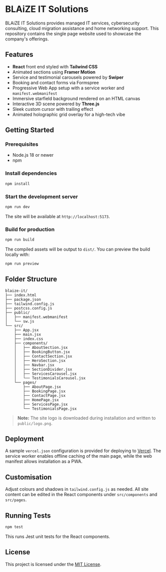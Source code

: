 # BLAiZE IT Solutions

BLAiZE IT Solutions provides managed IT services, cybersecurity consulting, cloud migration assistance and home networking support. This repository contains the single page website used to showcase the company's offerings.

## Features

- **React** front end styled with **Tailwind CSS**
- Animated sections using **Framer Motion**
- Service and testimonial carousels powered by **Swiper**
- Booking and contact forms via Formspree
- Progressive Web App setup with a service worker and `manifest.webmanifest`
- Immersive starfield background rendered on an HTML canvas
- Interactive 3D scene powered by **Three.js**
- Sleek custom cursor with trailing effect
- Animated holographic grid overlay for a high-tech vibe

## Getting Started

### Prerequisites
- Node.js 18 or newer
- npm

### Install dependencies
```bash
npm install
```

### Start the development server
```bash
npm run dev
```
The site will be available at `http://localhost:5173`.

### Build for production
```bash
npm run build
```
The compiled assets will be output to `dist/`. You can preview the build locally with:
```bash
npm run preview
```

## Folder Structure
```
blaize-it/
├── index.html
├── package.json
├── tailwind.config.js
├── postcss.config.js
├── public/
│   ├── manifest.webmanifest
│   └── sw.js
└── src/
    ├── App.jsx
    ├── main.jsx
    ├── index.css
    ├── components/
    │   ├── AboutSection.jsx
    │   ├── BookingButton.jsx
    │   ├── ContactSection.jsx
    │   ├── HeroSection.jsx
    │   ├── Navbar.jsx
    │   ├── SectionDivider.jsx
    │   ├── ServicesCarousel.jsx
    │   └── TestimonialsCarousel.jsx
    └── pages/
        ├── AboutPage.jsx
        ├── BookingPage.jsx
        ├── ContactPage.jsx
        ├── HomePage.jsx
        ├── ServicesPage.jsx
        └── TestimonialsPage.jsx
```

> **Note:** The site logo is downloaded during installation and written to `public/logo.png`.

## Deployment
A sample `vercel.json` configuration is provided for deploying to [Vercel](https://vercel.com/). The service worker enables offline caching of the main page, while the web manifest allows installation as a PWA.

## Customisation
Adjust colours and shadows in `tailwind.config.js` as needed. All site content can be edited in the React components under `src/components` and `src/pages`.

## Running Tests
```bash
npm test
```
This runs Jest unit tests for the React components.

## License
This project is licensed under the [MIT License](./LICENSE).
